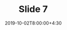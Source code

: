 ---
type: lecture
date: 2019-10-02T8:00:00+4:30
title: Slide 7
slides: /Static_files/slides/S7.pdf
#video: https://drive.iust.ac.ir/index.php/s/Xu0ZXbjx5bsakKV/download?path=%2FVideos&files=S1.mp4
#notes: /static_files/presentations/lec.zip
#codes: /static_files/presentations/code.zip
tldr: "Seventh Slide"
#thumbnail: /static_files/presentations/lec.jpg
---